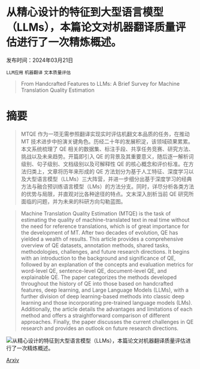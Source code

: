 # 从精心设计的特征到大型语言模型（LLMs），本篇论文对机器翻译质量评估进行了一次精炼概述。

发布时间：2024年03月21日

`LLM应用` `机器翻译` `文本质量评估`

> From Handcrafted Features to LLMs: A Brief Survey for Machine Translation Quality Estimation

# 摘要

> MTQE 作为一项无需参照翻译实现实时评估机翻文本品质的任务，在推动 MT 技术进步中扮演关键角色。历经二十年的发展积淀，该领域硕果累累。本文系统梳理了 QE 相关的数据集、标注手段、共享任务竞赛、研究方法、挑战以及未来趋势。开篇即引入 QE 的背景及其重要意义，随后逐一解析词级别、句子级别、文档级别以及可解释性 QE 的核心概念和评价标准。在方法归类上，文章将历年来形成的 QE 方法划分为基于人工特征、深度学习以及大型语言模型（LLMs）三大阵营，并进一步细分出基于深度学习的经典方法与融合预训练语言模型（LMs）的方法分支。同时，详尽分析各类方法的优势与局限，并直观对比各种途径的特点。文末深入剖析当前 QE 研究所面临的问题，并为未来的科研方向勾勒蓝图。

> Machine Translation Quality Estimation (MTQE) is the task of estimating the quality of machine-translated text in real time without the need for reference translations, which is of great importance for the development of MT. After two decades of evolution, QE has yielded a wealth of results. This article provides a comprehensive overview of QE datasets, annotation methods, shared tasks, methodologies, challenges, and future research directions. It begins with an introduction to the background and significance of QE, followed by an explanation of the concepts and evaluation metrics for word-level QE, sentence-level QE, document-level QE, and explainable QE. The paper categorizes the methods developed throughout the history of QE into those based on handcrafted features, deep learning, and Large Language Models (LLMs), with a further division of deep learning-based methods into classic deep learning and those incorporating pre-trained language models (LMs). Additionally, the article details the advantages and limitations of each method and offers a straightforward comparison of different approaches. Finally, the paper discusses the current challenges in QE research and provides an outlook on future research directions.

![从精心设计的特征到大型语言模型（LLMs），本篇论文对机器翻译质量评估进行了一次精炼概述。](../../../paper_images/2403.14118/x1.png)

[Arxiv](https://arxiv.org/abs/2403.14118)